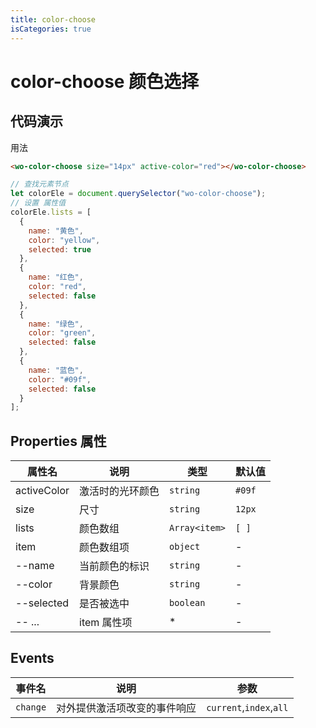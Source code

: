 ```yaml
---
title: color-choose
isCategories: true
---
```


# color-choose 颜色选择

## 代码演示

用法

```html
<wo-color-choose size="14px" active-color="red"></wo-color-choose>
```

```js
// 查找元素节点
let colorEle = document.querySelector("wo-color-choose");
// 设置 属性值
colorEle.lists = [
  {
    name: "黄色",
    color: "yellow",
    selected: true
  },
  {
    name: "红色",
    color: "red",
    selected: false
  },
  {
    name: "绿色",
    color: "green",
    selected: false
  },
  {
    name: "蓝色",
    color: "#09f",
    selected: false
  }
];
```

## Properties 属性

| 属性名      | 说明             | 类型          | 默认值 |
| ----------- | ---------------- | ------------- | ------ |
| activeColor | 激活时的光环颜色 | `string`      | `#09f` |
| size        | 尺寸             | `string`      | `12px` |
| lists       | 颜色数组         | `Array<item>` | `[ ]`  |
| item        | 颜色数组项       | `object`      | -      |
| --name      | 当前颜色的标识   | `string`      | -      |
| --color     | 背景颜色         | `string`      | -      |
| --selected  | 是否被选中       | `boolean`     | -      |
| -- ...      | item 属性项      | \*            | -      |

## Events

| 事件名   | 说明                         | 参数                    |
| -------- | ---------------------------- | ----------------------- |
| `change` | 对外提供激活项改变的事件响应 | `current`,`index`,`all` |
